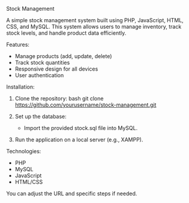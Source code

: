 
Stock Management

A simple stock management system built using PHP, JavaScript, HTML, CSS, and MySQL. This system allows users to manage inventory, track stock levels, and handle product data efficiently.

Features:
- Manage products (add, update, delete)
- Track stock quantities
- Responsive design for all devices
- User authentication

Installation:
1. Clone the repository:
   bash
   git clone https://github.com/yourusername/stock-management.git
  
2. Set up the database:
   - Import the provided stock.sql file into MySQL.
3. Run the application on a local server (e.g., XAMPP).

 Technologies:
- PHP
- MySQL
- JavaScript
- HTML/CSS


You can adjust the URL and specific steps if needed.
